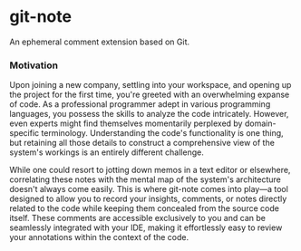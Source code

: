# git-note
An ephemeral comment extension based on Git.

### Motivation
Upon joining a new company, settling into your workspace, and opening up the project for the first time, you're greeted
with an overwhelming expanse of code. As a professional programmer adept in various programming languages, you possess the
skills to analyze the code intricately. However, even experts might find themselves momentarily perplexed by
domain-specific terminology. Understanding the code's functionality is one thing, but retaining all those details to
construct a comprehensive view of the system's workings is an entirely different challenge.

While one could resort to jotting down memos in a text editor or elsewhere, correlating these notes with the mental map
of the system's architecture doesn't always come easily. This is where git-note comes into play—a tool designed to allow
you to record your insights, comments, or notes directly related to the code while keeping them concealed from the
source code itself. These comments are accessible exclusively to you and can be seamlessly integrated with your IDE,
making it effortlessly easy to review your annotations within the context of the code.